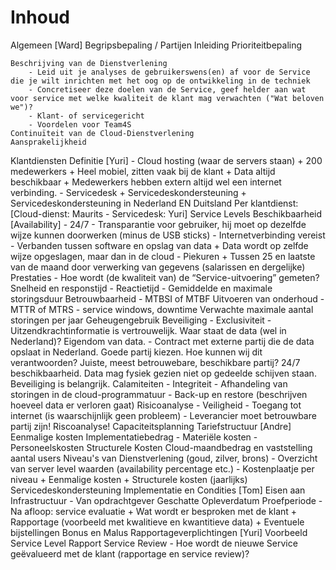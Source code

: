 # Inhoud

Algemeen [Ward]
	Begripsbepaling / Partijen
	Inleiding
	Prioriteitbepaling
	
	Beschrijving van de Dienstverlening
		- Leid uit je analyses de gebruikerswens(en) af voor de Service die je wilt inrichten met het oog op de ontwikkeling in de techniek
		- Concretiseer deze doelen van de Service, geef helder aan wat voor service met welke kwaliteit de klant mag verwachten ("Wat beloven we")?
		- Klant- of servicegericht
		- Voordelen voor Team4S
	Continuïteit van de Cloud-Dienstverlening
	Aansprakelijkheid


Klantdiensten
	Definitie [Yuri]
		- Cloud hosting (waar de servers staan)
			+ 200 medewerkers
			+ Heel mobiel, zitten vaak bij de klant
			+ Data altijd beschikbaar
			+ Medewerkers hebben extern altijd wel een internet verbinding.
		- Servicedesk
			+ Servicedeskondersteuning
			+ Servicedeskondersteuning in Nederland EN Duitsland
	Per klantdienst: [Cloud-dienst: Maurits - Servicedesk: Yuri]
		Service Levels
			Beschikbaarheid [Availability]
				- 24/7
				- Transparantie voor gebruiker, hij moet op dezelfde wijze kunnen doorwerken (minus de USB sticks)
				- Internetverbinding vereist
				- Verbanden tussen software en opslag van data
					+ Data wordt op zelfde wijze opgeslagen, maar dan in de cloud
				- Piekuren
					+ Tussen 25 en laatste van de maand door verwerking van gegevens (salarissen en dergelijke)
			Prestaties
				- Hoe wordt (de kwaliteit van) de “Service-uitvoering” gemeten?
			Snelheid en responstijd
				- Reactietijd
				- Gemiddelde en maximale storingsduur
			Betrouwbaarheid
				- MTBSI of MTBF
			Uitvoeren van onderhoud
				- MTTR of MTRS
				- service windows, downtime
			Verwachte maximale aantal storingen per jaar
			Geheugengebruik
			Beveiliging
				- Exclusiviteit
				- Uitzendkrachtinformatie is vertrouwelijk. Waar staat de data (wel in Nederland)? Eigendom van data.
				- Contract met externe partij die de data opslaat in Nederland. Goede partij kiezen. Hoe kunnen wij dit verantwoorden? Juiste, meest betrouwebare, beschikbare partij? 24/7 beschikbaarheid. Data mag fysiek gezien niet op gedeelde schijven staan. Beveiliging is belangrijk.
			Calamiteiten
				- Integriteit
				- Afhandeling van storingen in de cloud-programmatuur
				- Back-up en restore (beschrijven hoeveel data er verloren gaat)
		Risicoanalyse
			- Veiligheid
			- Toegang tot internet (is waarschijnlijk geen probleem)
			- Leverancier moet betrouwbare partij zijn! Riscoanalyse!
		Capaciteitsplanning
Tariefstructuur [Andre]
	Eenmalige kosten
		Implementatiebedrag
			- Materiële kosten
			- Personeelskosten
	Structurele Kosten
		Cloud-maandbedrag en vaststelling aantal users
	Niveau's van Dienstverlening (goud, zilver, brons)
		- Overzicht van server level waarden (availability percentage etc.)
		- Kostenplaatje per niveau
			+ Eenmalige kosten
			+ Structurele kosten (jaarlijks)
	Servicedeskondersteuning
Implementatie en Condities [Tom]
	Eisen aan Infrastructuur
		- Van opdrachtgever
	Geschatte Opleverdatum
	Proefperiode
		- Na afloop: service evaluatie
			+ Wat wordt er besproken met de klant
			+ Rapportage (voorbeeld met kwalitieve en kwantitieve data)
			+ Eventuele bijstellingen
	Bonus en Malus
Rapportageverplichtingen [Yuri]
	Voorbeeld Service Level Rapport
	Service Review
		- Hoe wordt de nieuwe Service geëvalueerd met de klant (rapportage en service review)?
